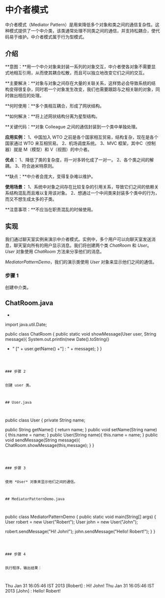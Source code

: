 # 中介者模式


中介者模式（Mediator Pattern）是用来降低多个对象和类之间的通信复杂性。这种模式提供了一个中介类，该类通常处理不同类之间的通信，并支持松耦合，使代码易于维护。中介者模式属于行为型模式。


## 介绍


**意图：**用一个中介对象来封装一系列的对象交互，中介者使各对象不需要显式地相互引用，从而使其耦合松散，而且可以独立地改变它们之间的交互。


**主要解决：**对象与对象之间存在大量的关联关系，这样势必会导致系统的结构变得很复杂，同时若一个对象发生改变，我们也需要跟踪与之相关联的对象，同时做出相应的处理。


**何时使用：**多个类相互耦合，形成了网状结构。


**如何解决：**将上述网状结构分离为星型结构。


**关键代码：**对象 Colleague 之间的通信封装到一个类中单独处理。


**应用实例：**
1、中国加入 WTO 之前是各个国家相互贸易，结构复杂，现在是各个国家通过 WTO 来互相贸易。
2、机场调度系统。
3、MVC 框架，其中C（控制器）就是 M（模型）和 V（视图）的中介者。


**优点：**
1、降低了类的复杂度，将一对多转化成了一对一。
2、各个类之间的解耦。
3、符合迪米特原则。



**缺点：**中介者会庞大，变得复杂难以维护。


**使用场景：**
1、系统中对象之间存在比较复杂的引用关系，导致它们之间的依赖关系结构混乱而且难以复用该对象。
2、想通过一个中间类来封装多个类中的行为，而又不想生成太多的子类。



**注意事项：**不应当在职责混乱的时候使用。


## 实现


我们通过聊天室实例来演示中介者模式。实例中，多个用户可以向聊天室发送消息，聊天室向所有的用户显示消息。我们将创建两个类 *ChatRoom* 和 *User*。*User* 对象使用 *ChatRoom* 方法来分享他们的消息。


*MediatorPatternDemo*，我们的演示类使用 *User* 对象来显示他们之间的通信。



### 步骤 1


创建中介类。



## ChatRoom.java



 + ```
 import java.util.Date;

 public class ChatRoom {
 public static void showMessage(User user, String message){
 System.out.println(new Date().toString()

  + " [" + user.getName() +"] : " + message);
    }
    }
 ```
 
 

### 步骤 2


创建 user 类。



## User.java



 ```
public class User {
private String name;

 public String getName() {
return name;
 }
public void setName(String name) {
this.name = name;
 }
public User(String name){
this.name = name;
 }
public void sendMessage(String message){
ChatRoom.showMessage(this,message);
 }
}
```



### 步骤 3


使用 *User* 对象来显示他们之间的通信。



## MediatorPatternDemo.java



```
public class MediatorPatternDemo {
public static void main(String[] args) {
User robert = new User("Robert");
 User john = new User("John");

 robert.sendMessage("Hi! John!");
 john.sendMessage("Hello! Robert!");
 }
}
```



### 步骤 4


执行程序，输出结果：



```

Thu Jan 31 16:05:46 IST 2013 [Robert] : Hi! John!
Thu Jan 31 16:05:46 IST 2013 [John] : Hello! Robert!

```



